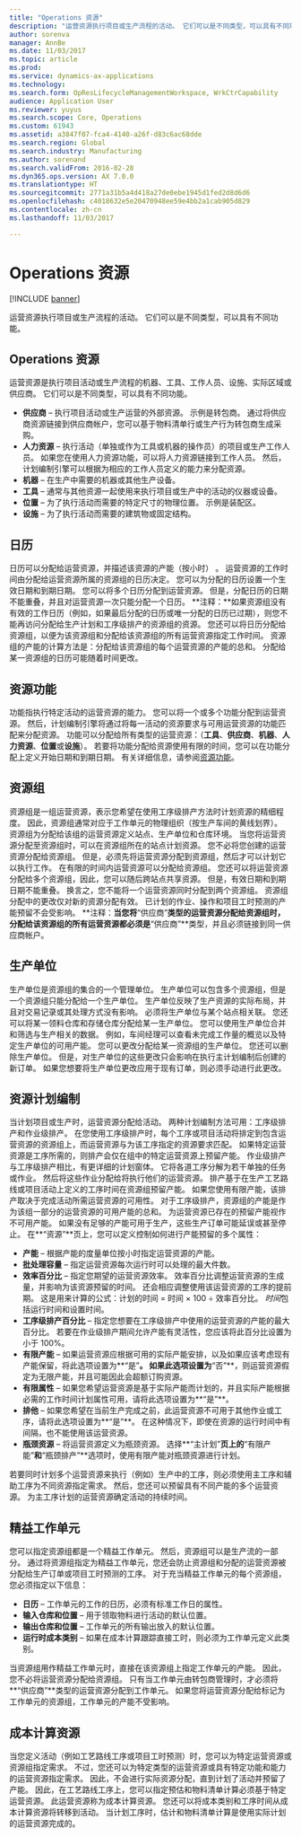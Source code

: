 ```yaml
---
title: "Operations 资源"
description: "运营资源执行项目或生产流程的活动。 它们可以是不同类型，可以具有不同功能。"
author: sorenva
manager: AnnBe
ms.date: 11/03/2017
ms.topic: article
ms.prod: 
ms.service: dynamics-ax-applications
ms.technology: 
ms.search.form: OpResLifecycleManagementWorkspace, WrkCtrCapability
audience: Application User
ms.reviewer: yuyus
ms.search.scope: Core, Operations
ms.custom: 61943
ms.assetid: a3847f07-fca4-4140-a26f-d83c6ac68dde
ms.search.region: Global
ms.search.industry: Manufacturing
ms.author: sorenand
ms.search.validFrom: 2016-02-28
ms.dyn365.ops.version: AX 7.0.0
ms.translationtype: HT
ms.sourcegitcommit: 2771a31b5a4d418a27de0ebe1945d1fed2d8d6d6
ms.openlocfilehash: c4018632e5e20470948ee59e4bb2a1cab905d829
ms.contentlocale: zh-cn
ms.lasthandoff: 11/03/2017

---
```


# <a name="operations-resources"></a>Operations 资源

[!INCLUDE [banner](../includes/banner.md)]

运营资源执行项目或生产流程的活动。 它们可以是不同类型，可以具有不同功能。 

<a name="operations-resources"></a>Operations 资源
--------------------

运营资源是执行项目活动或生产流程的机器、工具、工作人员、设施、实际区域或供应商。 它们可以是不同类型，可以具有不同功能。

-   **供应商** – 执行项目活动或生产运营的外部资源。 示例是转包商。 通过将供应商资源链接到供应商帐户，您可以基于物料清单行或生产行为转包商生成采购。
-   **人力资源** – 执行活动（单独或作为工具或机器的操作员）的项目或生产工作人员。 如果您在使用人力资源功能，可以将人力资源链接到工作人员。 然后，计划编制引擎可以根据为相应的工作人员定义的能力来分配资源。
-   **机器** – 在生产中需要的机器或其他生产设备。
-   **工具** – 通常与其他资源一起使用来执行项目或生产中的活动的仪器或设备。
-   **位置** – 为了执行活动而需要的特定尺寸的物理位置。 示例是装配区。
-   **设施** – 为了执行活动而需要的建筑物或固定结构。

## <a name="calendars"></a>日历
日历可以分配给运营资源，并描述该资源的产能（按小时） 。 运营资源的工作时间由分配给运营资源所属的资源组的日历决定。 您可以为分配的日历设置一个生效日期和到期日期。 您可以将多个日历分配到运营资源。 但是，分配日历的日期不能重叠，并且对运营资源一次只能分配一个日历。 **注释：**如果资源组没有有效的工作日历（例如，如果最后分配的日历或唯一分配的日历已过期），则您不能再访问分配给生产计划和工序级排产的资源组的资源。 您还可以将日历分配给资源组，以便为该资源组和分配给该资源组的所有运营资源指定工作时间。 资源组的产能的计算方法是：分配给该资源组的每个运营资源的产能的总和。 分配给某一资源组的日历可能随着时间更改。

## <a name="resource-capabilities"></a>资源功能
功能指执行特定活动的运营资源的能力。 您可以将一个或多个功能分配到运营资源。 然后，计划编制引擎将通过将每一活动的资源要求与可用运营资源的功能匹配来分配资源。 功能可以分配给所有类型的运营资源：（**工具**、**供应商**、**机器**、**人力资源**、**位置**或**设施**）。 若要将功能分配给资源使用有限的时间，您可以在功能分配上定义开始日期和到期日期。 有关详细信息，请参阅[资源功能](resource-capabilities.md)。

## <a name="resource-groups"></a>资源组
资源组是一组运营资源，表示您希望在使用工序级排产方法时计划资源的精细程度。 因此，资源组通常对应于工作单元的物理组织（按生产车间的黄线划界）。 资源组为分配给该组的运营资源定义站点、生产单位和仓库环境。 当您将运营资源分配至资源组时，可以在资源组所在的站点计划资源。 您不必将您创建的运营资源分配给资源组。 但是，必须先将运营资源分配到资源组，然后才可以计划它以执行工作。 在有限的时间内运营资源可以分配给资源组。 您还可以将运营资源分配给多个资源组，因此，您可以随后跨站点共享资源。 但是，有效日期和到期日期不能重叠。 换言之，您不能将一个运营资源同时分配到两个资源组。 资源组分配中的更改仅对新的资源分配有效。 已计划的作业、操作和项目工时预测的产能预留不会受影响。 **注释：**当您将**“供应商”**类型的运营资源分配给资源组时，分配给该资源组的所有运营资源都必须是**“供应商”**类型，并且必须链接到同一供应商帐户。

## <a name="production-units"></a>生产单位
生产单位是资源组的集合的一个管理单位。 生产单位可以包含多个资源组，但是一个资源组只能分配给一个生产单位。 生产单位反映了生产资源的实际布局，并且对交易记录或其处理方式没有影响。 必须将生产单位与某个站点相关联。 您还可以将某一领料仓库和存储仓库分配给某一生产单位。 您可以使用生产单位合并和筛选与生产相关的数据。 例如，车间经理可以查看未完成工作量的概览以及特定生产单位的可用产能。 您可以更改分配给某一资源组的生产单位。 您还可以删除生产单位。 但是，对生产单位的这些更改只会影响在执行主计划编制后创建的新订单。 如果您想要将生产单位更改应用于现有订单，则必须手动进行此更改。

## <a name="resource-scheduling"></a>资源计划编制
当计划项目或生产时，运营资源分配给活动。 两种计划编制方法可用：工序级排产和作业级排产。 在您使用工序级排产时，每个工序或项目活动将排定到包含运营资源的资源组上，而运营资源与为该工序指定的资源要求匹配。 如果特定运营资源是工序所需的，则排产会仅在组中的特定运营资源上预留产能。 作业级排产与工序级排产相比，有更详细的计划窗体。 它将各道工序分解为若干单独的任务或作业。 然后将这些作业分配给将执行他们的运营资源。 排产基于在生产工艺路线或项目活动上定义的工序时间在资源组预留产能。 如果您使用有限产能，该排产取决于完成活动所需运营资源的可用性。 对于工序级排产，资源组的产能是作为该组一部分的运营资源的可用产能的总和。 为运营资源已存在的预留产能视作不可用产能。 如果没有足够的产能可用于生产，这些生产订单可能延误或甚至停止。 在**“资源”**页上，您可以定义控制如何进行产能预留的多个属性：

-   **产能** – 根据产能的度量单位按小时指定运营资源的产能。
-   **批处理容量** – 指定运营资源每次运行时可以处理的最大件数。
-   **效率百分比** – 指定您期望的运营资源效率。 效率百分比调整运营资源的生成量，并影响为该资源预留的时间。 还会相应调整使用该运营资源的工序的提前期。 这是用来计算的公式：计划的时间 = 时间 × 100 ÷ 效率百分比。 *时间*包括运行时间和设置时间。
-   **工序级排产百分比** – 指定您想要在工序级排产中使用的运营资源的产能的最大百分比。 若要在作业级排产期间允许产能有灵活性，您应该将此百分比设置为小于 100%。
-   **有限产能** – 如果运营资源应根据可用的实际产能安排，以及如果应该考虑现有产能保留，将此选项设置为**“是”**。 如果此选项设置为**“否”**，则运营资源假定为无限产能，并且可能因此会超额订购资源。
-   **有限属性** – 如果您希望运营资源是基于实际产能而计划的，并且实际产能根据必需的工作时间计划属性可用，请将此选项设置为**“是”**。
-   **排他** – 如果您希望在当前生产完成之前，此运营资源不可用于其他作业或工序，请将此选项设置为**“是”**。 在这种情况下，即使在资源的运行时间中有间隔，也不能使用该运营资源。
-   **瓶颈资源** – 将运营资源定义为瓶颈资源。 选择**“主计划”**页上的**“有限产能”**和**“瓶颈排产”**选项时，使用有限产能对瓶颈资源进行计划。

若要同时计划多个运营资源来执行（例如）生产中的工序，则必须使用主工序和辅助工序为不同资源指定需求。 然后，您还可以预留具有不同产能的多个运营资源。 为主工序计划的运营资源确定活动的持续时间。

## <a name="lean-work-cells"></a>精益工作单元
您可以指定资源组都是一个精益工作单元。 然后，资源组可以是生产流的一部分。 通过将资源组指定为精益工作单元，您还会防止资源组和分配的运营资源被分配给生产订单或项目工时预测的工序。 对于充当精益工作单元的每个资源组，您必须指定以下信息：

-   **日历** – 工作单元的工作的日历，必须有标准工作日的属性。
-   **输入仓库和位置** – 用于领取物料进行活动的默认位置。
-   **输出仓库和位置** – 工作单元的所有输出放入的默认位置。
-   **运行时成本类别** – 如果在成本计算跟踪直接工时，则必须为工作单元定义此类别。

当资源组用作精益工作单元时，直接在该资源组上指定工作单元的产能。 因此，您不必将运营资源分配给资源组。 只有当工作单元由转包商管理时，才必须将**“供应商”**类型的运营资源分配到工作单元。 如果您将运营资源分配给标记为工作单元的资源组，工作单元的产能不受影响。

## <a name="costing-resources"></a>成本计算资源
当您定义活动（例如工艺路线工序或项目工时预测）时，您可以为特定运营资源或资源组指定需求。 不过，您还可以为特定类型的运营资源或具有特定功能和能力的运营资源指定需求。 因此，不会进行实际资源分配，直到计划了活动并预留了产能。 因此，在工艺路线工序上，您可以指定预估和物料清单计算必须基于特定运营资源。 此运营资源称为成本计算资源。 您还可以将成本类别和工序时间从成本计算资源将转移到活动。 当计划工序时，估计和物料清单计算是使用实际计划的运营资源完成的。




